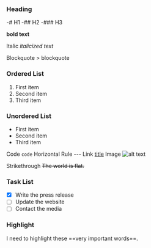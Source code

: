 ### Heading	

-# H1
-## H2
-### H3
	
**bold text**

Italic	*italicized text*

Blockquote	> blockquote

### Ordered List	

1. First item
2. Second item
3. Third item

### Unordered List	
- First item
- Second item
- Third item

Code	`code`
Horizontal Rule	---
Link	[title](https://www.example.com)
Image	![alt text](image.jpg)

Strikethrough	~~The world is flat.~~

### Task List	
- [x] Write the press release
- [ ] Update the website
- [ ] Contact the media

### Highlight	

I need to highlight these ==very important words==.